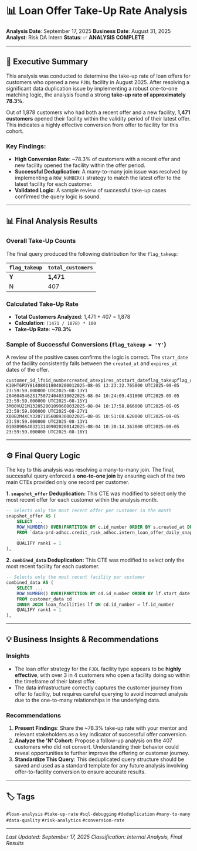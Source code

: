 # 📊 Loan Offer Take-Up Rate Analysis

**Analysis Date**: September 17, 2025
**Business Date**: August 31, 2025
**Analyst**: Risk DA Intern
**Status**: ✅ **ANALYSIS COMPLETE**

---

## 🎯 **Executive Summary**

This analysis was conducted to determine the take-up rate of loan offers for customers who opened a new `FJDL` facility in August 2025. After resolving a significant data duplication issue by implementing a robust one-to-one matching logic, the analysis found a strong **take-up rate of approximately 78.3%**.

Out of 1,878 customers who had both a recent offer and a new facility, **1,471 customers** opened their facility within the validity period of their latest offer. This indicates a highly effective conversion from offer to facility for this cohort.

### **Key Findings**:
- **High Conversion Rate**: ~78.3% of customers with a recent offer and new facility opened the facility within the offer period.
- **Successful Deduplication**: A many-to-many join issue was resolved by implementing a `ROW_NUMBER()` strategy to match the latest offer to the latest facility for each customer.
- **Validated Logic**: A sample review of successful take-up cases confirmed the query logic is sound.

---

## 📊 **Final Analysis Results**

### **Overall Take-Up Counts**

The final query produced the following distribution for the `flag_takeup`:

| `flag_takeup` | `total_customers` |
|---------------|-------------------|
| **Y**         | **1,471**         |
| N             | 407               |

### **Calculated Take-Up Rate**

- **Total Customers Analyzed**: 1,471 + 407 = 1,878
- **Calculation**: `(1471 / 1878) * 100`
- **Take-Up Rate**: **~78.3%**

### **Sample of Successful Conversions (`flag_takeup = 'Y'`)**

A review of the positive cases confirms the logic is correct. The `start_date` of the facility consistently falls between the `created_at` and `expires_at` dates of the offer.

```
customer_id_lfsid_numbercreated_atexpires_atstart_dateflag_takeupflag_disburse
K10HT6PDY814080118040200012025-08-05 13:23:32.765000 UTC2025-09-05 23:59:59.000000 UTC2025-08-13Y1
204604546231750724040310022025-08-04 10:24:09.431000 UTC2025-09-05 23:59:59.000000 UTC2025-08-15Y1
3M00VU21M132052001099600032025-08-04 10:17:58.866000 UTC2025-09-05 23:59:59.000000 UTC2025-08-27Y1
X00B2M4XCY32071056089300022025-08-05 10:51:08.628000 UTC2025-09-05 23:59:59.000000 UTC2025-08-13Y1
010889064032131409020200142025-08-04 10:30:14.363000 UTC2025-09-05 23:59:59.000000 UTC2025-08-18Y1
```

---

## ⚙️ **Final Query Logic**

The key to this analysis was resolving a many-to-many join. The final, successful query enforced a **one-to-one join** by ensuring each of the two main CTEs provided only one record per customer.

**1. `snapshot_offer` Deduplication:**
This CTE was modified to select only the most recent offer for each customer within the analysis month.
```sql
-- Selects only the most recent offer per customer in the month
snapshot_offer AS (
    SELECT ...
    ROW_NUMBER() OVER(PARTITION BY c.id_number ORDER BY s.created_at DESC) as rank1
    FROM `data-prd-adhoc.credit_risk_adhoc.intern_loan_offer_daily_snapshot` s
    ...
    QUALIFY rank1 = 1
),
```

**2. `combined_data` Deduplication:**
This CTE was modified to select only the most recent facility for each customer.
```sql
-- Selects only the most recent facility per customer
combined_data AS (
    SELECT ...
    ROW_NUMBER() OVER(PARTITION BY cd.id_number ORDER BY lf.start_date DESC) as rank1
    FROM customer_data cd
    INNER JOIN loan_facilities lf ON cd.id_number = lf.id_number
    QUALIFY rank1 = 1
),
```

---

## 💡 **Business Insights & Recommendations**

### **Insights**
- The loan offer strategy for the `FJDL` facility type appears to be **highly effective**, with over 3 in 4 customers who open a facility doing so within the timeframe of their latest offer.
- The data infrastructure correctly captures the customer journey from offer to facility, but requires careful querying to avoid incorrect analysis due to the one-to-many relationships in the underlying data.

### **Recommendations**
1.  **Present Findings**: Share the ~78.3% take-up rate with your mentor and relevant stakeholders as a key indicator of successful offer conversion.
2.  **Analyze the 'N' Cohort**: Propose a follow-up analysis on the 407 customers who did not convert. Understanding their behavior could reveal opportunities to further improve the offering or customer journey.
3.  **Standardize This Query**: This deduplicated query structure should be saved and used as a standard template for any future analysis involving offer-to-facility conversion to ensure accurate results.

---

## 🏷️ **Tags**

`#loan-analysis` `#take-up-rate` `#sql-debugging` `#deduplication` `#many-to-many` `#data-quality` `#risk-analytics` `#conversion-rate`

---

*Last Updated: September 17, 2025*
*Classification: Internal Analysis, Final Results*
